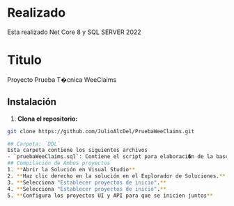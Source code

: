 # Realizado

Esta realizado Net Core 8 y SQL SERVER 2022

# Titulo

Proyecto Prueba T�cnica WeeClaims

## Instalación

1. **Clona el repositorio:**
  ```bash
  git clone https://github.com/JulioAlcDel/PruebaWeeClaims.git

## Carpeta: `DDL`
Esta carpeta contiene los siguientes archivos
 - `pruebaWeeClaims.sql`: Contiene el script para elaboraci�n de la base de datos y tabla correspondiente.
## Compilación de Ambos proyectos
1. **Abrir la Solución en Visual Studio**
2. **Haz clic derecho en la solución en el Explorador de Soluciones.**
3. **Selecciona "Establecer proyectos de inicio".**
4. **Selecciona "Establecer proyectos de inicio".**
5. **Configura los proyectos UI y API para que se inicien juntos**



